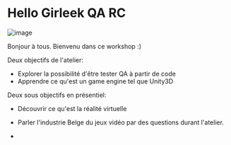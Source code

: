# Hello Girleek QA RC
![image](https://github.com/EloiStree/2023_11_30_HelloGirleekQARC/assets/20149493/c624efc9-1dcb-4a9b-a63c-897b80196efe)

Bonjour à tous.
Bienvenu dans ce workshop :)

Deux objectifs de l'atelier: 
- Explorer la possibilité d'être tester QA à partir de code
- Apprendre ce qu'est un game engine tel que Unity3D

Deux sous objectifs en présentiel:
- Découvrir ce qu'est la réalité virtuelle
- Parler l'industrie Belge du jeux vidéo par des questions durant l'atelier.

- 

